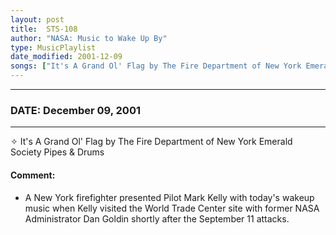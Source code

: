 ```yaml
---
layout: post
title:  STS-108
author: "NASA: Music to Wake Up By"
type: MusicPlaylist
date_modified: 2001-12-09
songs: ["It's A Grand Ol' Flag by The Fire Department of New York Emerald Society Pipes & Drums"]
---
```


----
### DATE: December 09, 2001
----
✧ It's A Grand Ol' Flag by The Fire Department of New York Emerald Society Pipes & Drums

#### Comment:
* A New York firefighter presented Pilot Mark Kelly with today's  wakeup music when Kelly visited the World Trade Center site with former NASA Administrator Dan Goldin shortly after the September 11 attacks.



<br/>
<center>
	<a target="_blank"
	   href="https://twitter.com/intent/tweet?hashtags=Space,NASA,Playlist,NASAWakeupCalls,SpaceProgram&text={{ page.author}}, '{{ page.songs.first }}' {{ page.title }}, {{ page.date | date: '%B %d, %Y' }}. {{ site.url }}{{ page.url }}&via=nasawakeupcalls"><i class="fab fa-twitter" alt="Tweet this page" style="font-size: 1.3em;"></i></a>
	&nbsp; 	<i class="fas fa-user-astronaut" style="font-size: 1.5em;"></i> &nbsp;
    <a type="amzn" search="'It's A Grand Ol' Flag by The Fire Department of New York Emerald Society Pipes & Drums'" category="popular music">
    <i class="fab fa-amazon" style="font-size: 1.3em;"></i></a>
</center>
